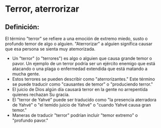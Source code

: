 # Terror, aterrorizar

## Definición: 

El término "terror" se refiere a una emoción de extremo miedo, susto o profundo temor de algo o alguien. "Aterrorizar" a alguien significa causar que esa persona se sienta muy atemorizada.

* Un "terror" (o "terrores") es algo o alguien que  causa grande temor o pavor. Un ejemplo de un terror podría ser un ejército enemigo que está atacando o una plaga o enfermedad extendida que está matando a mucha gente.
* Estos terrores se pueden describir como "aterrorizantes."  Este término se puede traducir como "causantes de temor" o "produciendo terror."
* El juicio de Dios algún día causará terror en la gente no arrepentida quienes rechazan Su gracia.
* El "terror de Yahvé" puede ser traducido como "la presencia aterradora de Yahvé" o "el temido juicio de Yahvé" o "cuando Yahvé causa gran temor."
* Maneras de traducir "terror" podrían incluir "temor extremo" o "profundo pavor."


